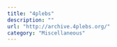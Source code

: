 ```yaml
---
title: "4plebs"
description: ""
url: "http://archive.4plebs.org/"
category: "Miscellaneous"
---
```

